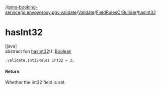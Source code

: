 //[pms-booking-service](../../../../index.md)/[io.envoyproxy.pgv.validate](../../index.md)/[Validate](../index.md)/[FieldRulesOrBuilder](index.md)/[hasInt32](has-int32.md)

# hasInt32

[java]\
abstract fun [hasInt32](has-int32.md)(): [Boolean](https://kotlinlang.org/api/core/kotlin-stdlib/kotlin/-boolean/index.html)

`.validate.Int32Rules int32 = 3;`

#### Return

Whether the int32 field is set.